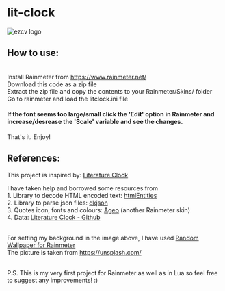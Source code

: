 # lit-clock

![ezcv logo](https://user-images.githubusercontent.com/78578803/188273334-cde06378-3400-498d-8be6-99f2acf460a5.png)

## How to use:

<br>Install Rainmeter from https://www.rainmeter.net/
<br>Download this code as a zip file
<br>Extract the zip file and copy the contents to your Rainmeter/Skins/ folder
<br>Go to rainmeter and load the litclock.ini file

#### If the font seems too large/small click the 'Edit' option in Rainmeter and increase/desrease the 'Scale' variable and see the changes.
That's it. Enjoy! <br>

## References:

This project is inspired by: <a href="https://literature-clock.jenevoldsen.com/" target="_blank">Literature Clock</a>

I have taken help and borrowed some resources from
<br>1. Library to decode HTML encoded text: <a href="https://github.com/TiagoDanin/htmlEntities-for-lua" target="_blank">htmlEntities</a>
<br>2. Library to parse json files: <a href="https://github.com/LuaDist/dkjson" target="_blank">dkjson</a>
<br>3. Quotes icon, fonts and colours: <a href="https://www.deviantart.com/apexxx-sensei/art/Ageo-788359446" target="_blank">Ageo</a> (another Rainmeter skin)
<br>4. Data: <a href="https://github.com/JohannesNE/literature-clock" target="_blank">Literature Clock - Github</a>

<br>For setting my background in the image above, I have used <a href = "https://github.com/JonathanJourdan/Random-Wallpaper-for-Rainmeter" target = "_blank">Random Wallpaper for Rainmeter</a>
<br>The picture is taken from https://unsplash.com/

<br>
P.S. This is my very first project for Rainmeter as well as in Lua so feel free to suggest any improvements! :)
